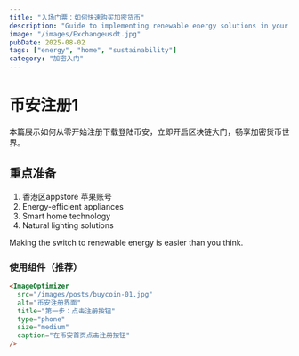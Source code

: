 ```yaml
---
title: "入场门票：如何快速购买加密货币"
description: "Guide to implementing renewable energy solutions in your home."
image: "/images/Exchangeusdt.jpg"
pubDate: 2025-08-02
tags: ["energy", "home", "sustainability"]
category: "加密入门"
---
```


# 币安注册1
本篇展示如何从零开始注册下载登陆币安，立即开启区块链大门，畅享加密货币世界。  
## 重点准备

1. 香港区appstore 苹果账号
2. Energy-efficient appliances
3. Smart home technology
4. Natural lighting solutions

Making the switch to renewable energy is easier than you think.





### 使用组件（推荐）
```markdown
<ImageOptimizer 
  src="/images/posts/buycoin-01.jpg"
  alt="币安注册界面"
  title="第一步：点击注册按钮"
  type="phone"
  size="medium"
  caption="在币安首页点击注册按钮"
/>
```
